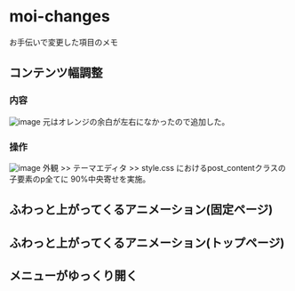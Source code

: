 # moi-changes
お手伝いで変更した項目のメモ

## コンテンツ幅調整
### 内容
![image](https://user-images.githubusercontent.com/26806928/97775325-10c69100-1ba3-11eb-8e41-96e672076c0a.png)
元はオレンジの余白が左右になかったので追加した。
### 操作
![image](https://user-images.githubusercontent.com/26806928/97775448-0658c700-1ba4-11eb-8d6d-b5f45a093bab.png)
外観 >> テーマエディタ >> style.css におけるpost_contentクラスの子要素のp全てに 90%中央寄せを実施。

## ふわっと上がってくるアニメーション(固定ページ)
## ふわっと上がってくるアニメーション(トップページ)
## メニューがゆっくり開く
